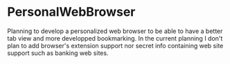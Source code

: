 # PersonalWebBrowser

Planning to develop a personalized web browser to be able to have a better tab view and more developped bookmarking.
In the current planning I don't plan to add browser's extension support nor secret info containing web site support such as banking web sites.
